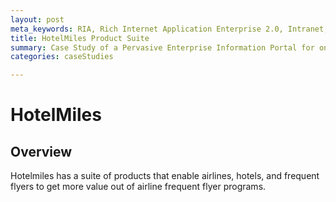 ```yaml
---
layout: post
meta_keywords: RIA, Rich Internet Application Enterprise 2.0, Intranet, Portal, EIP
title: HotelMiles Product Suite
summary: Case Study of a Pervasive Enterprise Information Portal for one of the largest Mutual Fund Organization in India
categories: caseStudies

---
```

# HotelMiles

## Overview

Hotelmiles has a suite of products that enable airlines, hotels, and frequent flyers to get more value out of 
airline frequent flyer programs.
